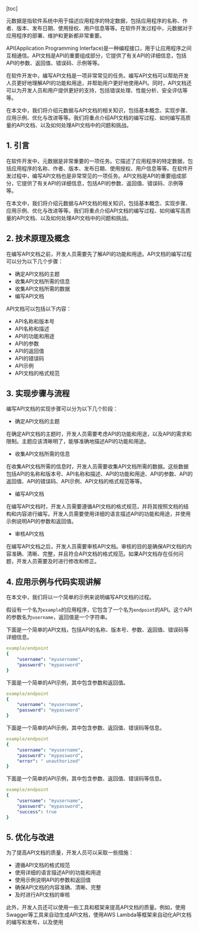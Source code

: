 
[toc]                    
                
                
元数据是指软件系统中用于描述应用程序的特定数据，包括应用程序的名称、作者、版本、发布日期、使用授权、用户信息等等。在软件开发过程中，元数据对于应用程序的部署、维护和更新都非常重要。

API(Application Programming Interface)是一种编程接口，用于让应用程序之间互相通信。API文档是API的重要组成部分，它提供了有关API的详细信息，包括API的参数、返回值、错误码、示例等等。

在软件开发中，编写API文档是一项非常常见的任务。编写API文档可以帮助开发人员更好地理解API的功能和用途，并帮助用户更好地使用API。同时，API文档还可以为开发人员和用户提供更好的支持，包括错误处理、性能分析、安全评估等等。

在本文中，我们将介绍元数据与API文档的相关知识，包括基本概念、实现步骤、应用示例、优化与改进等等。我们将重点介绍API文档的编写过程、如何编写高质量的API文档、以及如何处理API文档中的问题和挑战。

## 1. 引言

在软件开发中，元数据是非常重要的一项任务。它描述了应用程序的特定数据，包括应用程序的名称、作者、版本、发布日期、使用授权、用户信息等等。在软件开发过程中，编写API文档也是非常常见的一项任务。API文档是API的重要组成部分，它提供了有关API的详细信息，包括API的参数、返回值、错误码、示例等等。

在本文中，我们将介绍元数据与API文档的相关知识，包括基本概念、实现步骤、应用示例、优化与改进等等。我们将重点介绍API文档的编写过程、如何编写高质量的API文档、以及如何处理API文档中的问题和挑战。

## 2. 技术原理及概念

在编写API文档之前，开发人员需要先了解API的功能和用途。API文档的编写过程可以分为以下几个步骤：

- 确定API文档的主题
- 收集API文档所需的信息
- 收集API文档所需的数据
- 编写API文档

API文档可以包括以下内容：

- API名称和版本号
- API名称和描述
- API的功能和用途
- API的参数
- API的返回值
- API的错误码
- API示例
- API文档的格式规范

## 3. 实现步骤与流程

编写API文档的实现步骤可以分为以下几个阶段：

- 确定API文档的主题

在确定API文档的主题时，开发人员需要考虑API的功能和用途，以及API的需求和限制。主题应该清晰明了，能够准确地描述API的功能和用途。

- 收集API文档所需的信息

在收集API文档所需的信息时，开发人员需要收集API文档所需的数据。这些数据包括API的名称和版本号、API名称和描述、API的功能和用途、API的参数、API的返回值、API的错误码、API示例、API文档的格式规范等等。

- 编写API文档

在编写API文档时，开发人员需要遵循API文档的格式规范，并将其按照文档的结构和内容进行编写。开发人员需要使用详细的语言描述API的功能和用途，并使用示例说明API的参数和返回值。

- 审核API文档

在编写API文档之后，开发人员需要审核API文档。审核的目的是确保API文档的内容准确、清晰、完整，并且符合API文档的格式规范。如果API文档存在任何问题，开发人员需要及时进行修改和修正。

## 4. 应用示例与代码实现讲解

在本文中，我们将以一个简单的示例来说明编写API文档的过程。

假设有一个名为`example`的应用程序，它包含了一个名为`endpoint`的API。这个API的参数名为`username`，返回值是一个字符串。

下面是一个简单的API文档，包括API的名称、版本号、参数、返回值、错误码等详细信息。
```yaml
example/endpoint
{
    "username": "myusername",
    "password": "mypassword"
}
```

下面是一个简单的API示例，其中包含参数和返回值。
```yaml
example/endpoint
{
    "username": "myusername",
    "password": "mypassword"
}
```

下面是一个简单的API示例，其中包含参数、返回值、错误码等信息。
```yaml
example/endpoint
{
    "username": "myusername",
    "password": "mypassword",
    "error": " unauthorized"
}
```

下面是一个简单的API示例，其中包含参数、返回值、错误码等信息。
```yaml
example/endpoint
{
    "username": "myusername",
    "password": "mypassword",
    "success": true
}
```

## 5. 优化与改进

为了提高API文档的质量，开发人员可以采取一些措施：

- 遵循API文档的格式规范
- 使用详细的语言描述API的功能和用途
- 使用示例说明API的参数和返回值
- 确保API文档的内容准确、清晰、完整
- 及时进行API文档的审核

此外，开发人员还可以使用一些工具和框架来提高API文档的质量。例如，使用Swagger等工具来自动生成API文档，使用AWS Lambda等框架来自动化API文档的编写和发布，以及使用

